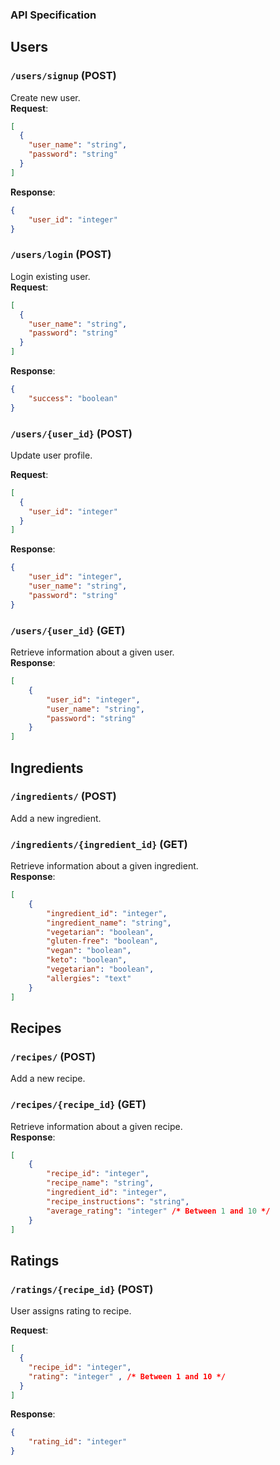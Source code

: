 ### API Specification

## Users
### `/users/signup` (POST)
Create new user. <br />
**Request**:

```json
[
  {
    "user_name": "string",
    "password": "string"
  }
]
```
**Response**:

```json
{
    "user_id": "integer"
}
```
### `/users/login` (POST)
Login existing user. <br />
**Request**:

```json
[
  {
    "user_name": "string",
    "password": "string"
  }
]
```
**Response**:

```json
{
    "success": "boolean"
}
```

### `/users/{user_id}` (POST)
Update user profile. <br />

**Request**:

```json
[
  {
    "user_id": "integer"
  }
]
```
**Response**:

```json
{
    "user_id": "integer",
    "user_name": "string",
    "password": "string"
}
```
### `/users/{user_id}` (GET)
Retrieve information about a given user. <br />
**Response**:

```json
[
    {
        "user_id": "integer",
        "user_name": "string",
        "password": "string"
    }
]
```

## Ingredients
### `/ingredients/` (POST)
Add a new ingredient.
### `/ingredients/{ingredient_id}` (GET)
Retrieve information about a given ingredient.  <br />
**Response**:

```json
[
    {
        "ingredient_id": "integer",
        "ingredient_name": "string",
        "vegetarian": "boolean",
        "gluten-free": "boolean",
        "vegan": "boolean",
        "keto": "boolean",
        "vegetarian": "boolean",
        "allergies": "text"
    }
]
```

## Recipes
### `/recipes/` (POST)
Add a new recipe.
### `/recipes/{recipe_id}` (GET)
Retrieve information about a given recipe. <br />
**Response**:

```json
[
    {
        "recipe_id": "integer",
        "recipe_name": "string",
        "ingredient_id": "integer",
        "recipe_instructions": "string",
        "average_rating": "integer" /* Between 1 and 10 */
    }
]
```

## Ratings
### `/ratings/{recipe_id}` (POST)
User assigns rating to recipe. <br />

**Request**:

```json
[
  {
    "recipe_id": "integer",
    "rating": "integer" , /* Between 1 and 10 */
  }
]
```
**Response**:

```json
{
    "rating_id": "integer"
}
```
